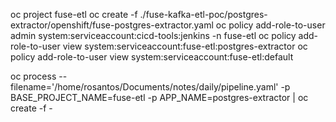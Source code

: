 
oc project fuse-etl
oc create -f  ./fuse-kafka-etl-poc/postgres-extractor/openshift/fuse-postgres-extractor.yaml
oc policy add-role-to-user admin system:serviceaccount:cicd-tools:jenkins -n fuse-etl
oc policy add-role-to-user view system:serviceaccount:fuse-etl:postgres-extractor
oc policy add-role-to-user view system:serviceaccount:fuse-etl:default


oc process --filename='/home/rosantos/Documents/notes/daily/pipeline.yaml' -p BASE_PROJECT_NAME=fuse-etl -p APP_NAME=postgres-extractor | oc create -f -
